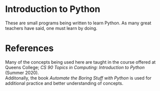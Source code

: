 # Introduction to Python
These are small programs being written to learn Python. As many great teachers have said, one must learn by doing.
# References
Many of the concepts being used here are taught in the course offered at Queens College; *CS 90 Topics in Computing: Introduction to Python* (Summer 2020).\
Additonally, the book *Automate the Boring Stuff with Python* is used for additional practice and better understanding of concepts.
